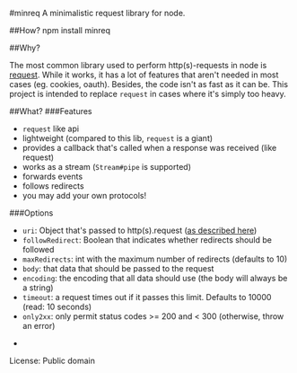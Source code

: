 #minreq
A minimalistic request library for node.

##How?
    npm install minreq

##Why?

The most common library used to perform http(s)-requests in node is [request](https://github.com/mikeal/request). While it works, it has a lot of features that aren't needed in most cases (eg. cookies, oauth). Besides, the code isn't as fast as it can be. This project is intended to replace `request` in cases where it's simply too heavy.

##What?
###Features
* `request` like api
* lightweight (compared to this lib, `request` is a giant)
* provides a callback that's called when a response was received (like request)
* works as a stream (`Stream#pipe` is supported)
* forwards events
* follows redirects
* you may add your own protocols!

###Options
* `uri`: Object that's passed to http(s).request ([as described here](http://nodejs.org/docs/latest/api/all.html#http.request))
* `followRedirect`: Boolean that indicates whether redirects should be followed
* `maxRedirects`: int with the maximum number of redirects (defaults to 10)
* `body`: that data that should be passed to the request
* `encoding`: the encoding that all data should use (the body will always be a string)
* `timeout`: a request times out if it passes this limit. Defaults to 10000 (read: 10 seconds)
* `only2xx`: only permit status codes >= 200 and < 300 (otherwise, throw an error)

-

License: Public domain